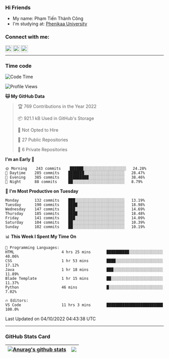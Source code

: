 ### Hi Friends

- My name: Phạm Tiến Thành Công
- I'm studying at: [Phenikaa University]


### Connect with me:
[<img align="left" alt="PhamTienThanhCong | Facebook" width="22px" src="https://upload.wikimedia.org/wikipedia/commons/thumb/1/16/Facebook-icon-1.png/640px-Facebook-icon-1.png" />][facebook]
[<img align="left" alt="PhamTienThanhCong | Zalo" width="22px" src="https://www.anphatpc.com.vn/template/anphat_2020v2/images/icon-zalo.jpg" />][zalo]
[<img align="left" alt="PhamTienThanhCong | LinkedIn" width="22px" src="https://cdn3.iconfinder.com/data/icons/inficons/512/linkedin.png" />][linkedin]

<br />

---

### Time code

<!--START_SECTION:waka-->
![Code Time](http://img.shields.io/badge/Code%20Time-584%20hrs%2022%20mins-blue)

![Profile Views](http://img.shields.io/badge/Profile%20Views-13-blue)

**🐱 My GitHub Data** 

> 🏆 769 Contributions in the Year 2022
 > 
> 📦 921.1 kB Used in GitHub's Storage 
 > 
> 🚫 Not Opted to Hire
 > 
> 📜 27 Public Repositories 
 > 
> 🔑 6 Private Repositories  
 > 
**I'm an Early 🐤** 

```text
🌞 Morning    243 commits    ██████░░░░░░░░░░░░░░░░░░░   24.28% 
🌆 Daytime    285 commits    ███████░░░░░░░░░░░░░░░░░░   28.47% 
🌃 Evening    385 commits    █████████░░░░░░░░░░░░░░░░   38.46% 
🌙 Night      88 commits     ██░░░░░░░░░░░░░░░░░░░░░░░   8.79%

```
📅 **I'm Most Productive on Tuesday** 

```text
Monday       132 commits    ███░░░░░░░░░░░░░░░░░░░░░░   13.19% 
Tuesday      190 commits    ████░░░░░░░░░░░░░░░░░░░░░   18.98% 
Wednesday    147 commits    ███░░░░░░░░░░░░░░░░░░░░░░   14.69% 
Thursday     185 commits    ████░░░░░░░░░░░░░░░░░░░░░   18.48% 
Friday       141 commits    ███░░░░░░░░░░░░░░░░░░░░░░   14.09% 
Saturday     104 commits    ██░░░░░░░░░░░░░░░░░░░░░░░   10.39% 
Sunday       102 commits    ██░░░░░░░░░░░░░░░░░░░░░░░   10.19%

```


📊 **This Week I Spent My Time On** 

```text
💬 Programming Languages: 
HTML                     4 hrs 25 mins       ██████████░░░░░░░░░░░░░░░   40.06% 
CSS                      1 hr 53 mins        ████░░░░░░░░░░░░░░░░░░░░░   17.12% 
Java                     1 hr 18 mins        ███░░░░░░░░░░░░░░░░░░░░░░   11.89% 
Blade Template           1 hr 15 mins        ██░░░░░░░░░░░░░░░░░░░░░░░   11.37% 
Python                   46 mins             █░░░░░░░░░░░░░░░░░░░░░░░░   7.02%

🔥 Editors: 
VS Code                  11 hrs 3 mins       █████████████████████████   100.0%

```


 Last Updated on 04/10/2022 04:43:38 UTC
<!--END_SECTION:waka-->

---

### GitHub Stats Card

| <a href="https://github.com/phamtienthanhcong"><img align="center" src="https://github-readme-stats.vercel.app/api?username=PhamTienThanhCong&show_icons=true&include_all_commits=true&theme=buefy&hide_border=true&theme=ocean_dark" alt="Anurag's github stats" /></a> | <a href="https://github.com/phamtienthanhcong"><img align="center" src="https://github-readme-stats.vercel.app/api/top-langs/?username=PhamTienThanhCong&layout=compact&theme=buefy&hide_border=true&theme=ocean_dark" /></a> |
| ------------- | ------------- |

[Phenikaa University]: https://phenikaa-uni.edu.vn/vi
[facebook]: https://www.facebook.com/phamtienthanhcong
[linkedin]: https://linkedin.com/in/phamtienthanhcong
[zalo]: https://zalo.me/0396396332
[tiktok]: https://www.tiktok.com/@phamtienthanhcong
[web]: https://github.com/PhamTienThanhCong/web_dev
[min project]: https://github.com/PhamTienThanhCong/Project-Of-Web
[c and cpp]: https://github.com/PhamTienThanhCong/Code_C_and_Cpro
[python]: https://github.com/PhamTienThanhCong/Python_beginer
